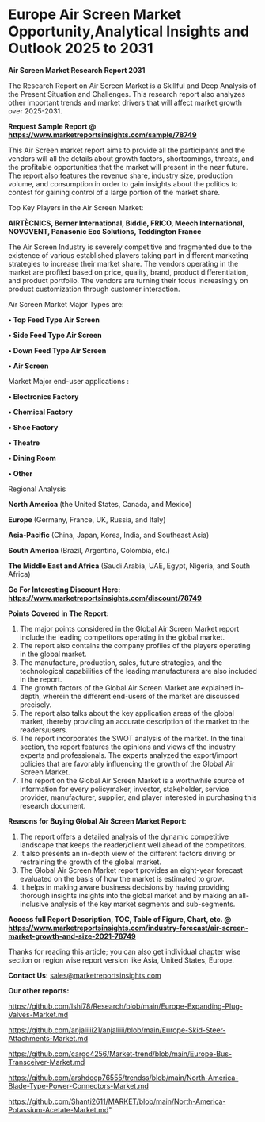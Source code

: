# Europe Air Screen Market Opportunity,Analytical Insights and Outlook 2025 to 2031

<strong>Air Screen Market Research Report 2031</strong>

The Research Report on Air Screen Market is a Skillful and Deep Analysis of the Present Situation and Challenges. This research report also analyzes other important trends and market drivers that will affect market growth over 2025-2031.

<strong>Request Sample Report @ <a href=https://www.marketreportsinsights.com/sample/78749>https://www.marketreportsinsights.com/sample/78749</a></strong>

This Air Screen market report aims to provide all the participants and the vendors will all the details about growth factors, shortcomings, threats, and the profitable opportunities that the market will present in the near future. The report also features the revenue share, industry size, production volume, and consumption in order to gain insights about the politics to contest for gaining control of a large portion of the market share.

Top Key Players in the Air Screen Market:

<strong>AIRTÈCNICS, Berner International, Biddle, FRICO, Meech International, NOVOVENT, Panasonic Eco Solutions, Teddington France</strong>

The Air Screen Industry is severely competitive and fragmented due to the existence of various established players taking part in different marketing strategies to increase their market share. The vendors operating in the market are profiled based on price, quality, brand, product differentiation, and product portfolio. The vendors are turning their focus increasingly on product customization through customer interaction.

Air Screen Market Major Types are:

<strong>• Top Feed Type Air Screen

• Side Feed Type Air Screen

• Down Feed Type Air Screen

• Air Screen</strong>

Market Major end-user applications :

<strong>• Electronics Factory

• Chemical Factory

• Shoe Factory

• Theatre

• Dining Room

• Other</strong>

Regional Analysis

</u><strong><b>North America</b></strong> (the United States, Canada, and Mexico)

<strong><b>Europe </b></strong>(Germany, France, UK, Russia, and Italy)

<strong><b>Asia-Pacific</b></strong> (China, Japan, Korea, India, and Southeast Asia)

<strong><b>South America</b></strong> (Brazil, Argentina, Colombia, etc.)

<strong><b>The Middle East and Africa</b></strong> (Saudi Arabia, UAE, Egypt, Nigeria, and South Africa)

<strong>Go For Interesting Discount Here: <a href=https://www.marketreportsinsights.com/discount/78749>https://www.marketreportsinsights.com/discount/78749</a></strong>

<strong>Points Covered in The Report:</strong>
<ol>
  <li>The major points considered in the Global Air Screen Market report include the leading competitors operating in the global market.</li>
  <li>The report also contains the company profiles of the players operating in the global market.</li>
  <li>The manufacture, production, sales, future strategies, and the technological capabilities of the leading manufacturers are also included in the report.</li>
  <li>The growth factors of the Global Air Screen Market are explained in-depth, wherein the different end-users of the market are discussed precisely.</li>
  <li>The report also talks about the key application areas of the global market, thereby providing an accurate description of the market to the readers/users.</li>
  <li>The report incorporates the SWOT analysis of the market. In the final section, the report features the opinions and views of the industry experts and professionals. The experts analyzed the export/import policies that are favorably influencing the growth of the Global Air Screen Market.</li>
  <li>The report on the Global Air Screen Market is a worthwhile source of information for every policymaker, investor, stakeholder, service provider, manufacturer, supplier, and player interested in purchasing this research document.</li>
</ol>
<strong>Reasons for Buying Global Air Screen Market Report:</strong>

<ol>
  <li>The report offers a detailed analysis of the dynamic competitive landscape that keeps the reader/client well ahead of the competitors.</li>
  <li>It also presents an in-depth view of the different factors driving or restraining the growth of the global market.</li>
  <li>The Global Air Screen Market report provides an eight-year forecast evaluated on the basis of how the market is estimated to grow.</li>
  <li>It helps in making aware business decisions by having providing thorough insights insights into the global market and by making an all-inclusive analysis of the key market segments and sub-segments.</li>
</ol>
<strong>Access full Report Description, TOC, Table of Figure, Chart, etc. @ <a href=https://www.marketreportsinsights.com/industry-forecast/air-screen-market-growth-and-size-2021-78749>https://www.marketreportsinsights.com/industry-forecast/air-screen-market-growth-and-size-2021-78749</a></strong>


Thanks for reading this article; you can also get individual chapter wise section or region wise report version like Asia, United States, Europe.

<strong>Contact Us:</strong>
sales@marketreportsinsights.com

<strong>Our other reports:</strong>

<a href=https://github.com/Ishi78/Research/blob/main/Europe-Expanding-Plug-Valves-Market.md>https://github.com/Ishi78/Research/blob/main/Europe-Expanding-Plug-Valves-Market.md</a>

<a href=https://github.com/anjaliiii21/anjaliiii/blob/main/Europe-Skid-Steer-Attachments-Market.md>https://github.com/anjaliiii21/anjaliiii/blob/main/Europe-Skid-Steer-Attachments-Market.md</a>

<a href=https://github.com/cargo4256/Market-trend/blob/main/Europe-Bus-Transceiver-Market.md>https://github.com/cargo4256/Market-trend/blob/main/Europe-Bus-Transceiver-Market.md</a>

<a href=https://github.com/arshdeep76555/trendss/blob/main/North-America-Blade-Type-Power-Connectors-Market.md>https://github.com/arshdeep76555/trendss/blob/main/North-America-Blade-Type-Power-Connectors-Market.md</a>

<a href=https://github.com/Shanti2611/MARKET/blob/main/North-America-Potassium-Acetate-Market.md>https://github.com/Shanti2611/MARKET/blob/main/North-America-Potassium-Acetate-Market.md</a>"
